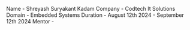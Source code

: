 Name - Shreyash Suryakant Kadam 
Company - Codtech It Solutions 
Domain - Embedded Systems
Duration - August 12th 2024 - September 12th 2024
Mentor - 
